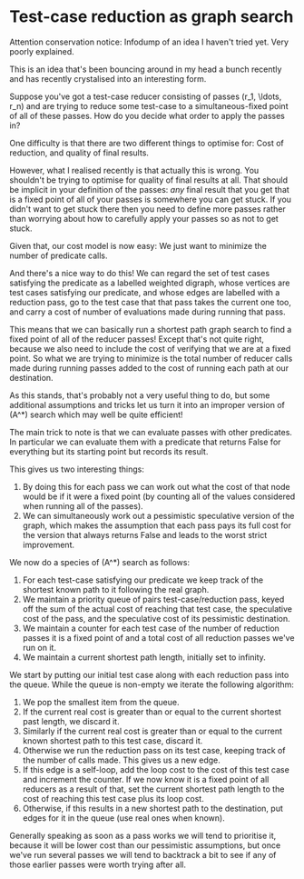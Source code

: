 # Test-case reduction as graph search

Attention conservation notice: Infodump of an idea I haven't tried yet. Very poorly explained.

This is an idea that's been bouncing around in my head a bunch recently and has recently crystalised into an interesting form.

Suppose you've got a test-case reducer consisting of passes \(r_1, \ldots, r_n\) and are trying to reduce some test-case to a simultaneous-fixed point of all of these passes.
How do you decide what order to apply the passes in?

One difficulty is that there are two different things to optimise for: Cost of reduction, and quality of final results.

However, what I realised recently is that actually this is wrong. You shouldn't be trying to optimise for quality of final results at all.
That should be implicit in your definition of the passes:
*any* final result that you get that is a fixed point of all of your passes is somewhere you can get stuck.
If you didn't want to get stuck there then you need to define more passes rather than worrying about how to carefully apply your passes so as not to get stuck.

Given that, our cost model is now easy: We just want to minimize the number of predicate calls.

And there's a nice way to do this! We can regard the set of test cases satisfying the predicate as a labelled weighted digraph,
whose vertices are test cases satisfying our predicate,
and whose edges are labelled with a reduction pass, go to the test case that that pass takes the current one too,
and carry a cost of number of evaluations made during running that pass.

This means that we can basically run a shortest path graph search to find a fixed point of all of the reducer passes!
Except that's not quite right, because we also need to include the cost of verifying that we are at a fixed point.
So what we are trying to minimize is the total number of reducer calls made during running passes added to the cost of running each path at our destination.

As this stands, that's probably not a very useful thing to do, but some additional assumptions and tricks let us turn it into an improper version of \(A^*\) search which may well be quite efficient!

The main trick to note is that we can evaluate passes with other predicates.
In particular we can evaluate them with a predicate that returns False for everything but its starting point but records its result.

This gives us two interesting things:

1. By doing this for each pass we can work out what the cost of that node would be if it were a fixed point (by counting all of the values considered when running all of the passes).
2. We can simultaneously work out a pessimistic speculative version of the graph, which makes the assumption that each pass pays its full cost for the version that always returns False and leads to the worst strict improvement.

We now do a species of \(A^*\) search as follows:

1. For each test-case satisfying our predicate we keep track of the shortest known path to it following the real graph.
2. We maintain a priority queue of pairs test-case/reduction pass, keyed off the sum of the actual cost of reaching that test case, the speculative cost of the pass, and the speculative cost of its pessimistic destination.
3. We maintain a counter for each test case of the number of reduction passes it is a fixed point of and a total cost of all reduction passes we've run on it.
4. We maintain a current shortest path length, initially set to infinity.

We start by putting our initial test case along with each reduction pass into the queue.
While the queue is non-empty we iterate the following algorithm:

1. We pop the smallest item from the queue.
2. If the current real cost is greater than or equal to the current shortest past length, we discard it.
3. Similarly if the current real cost is greater than or equal to the current known shortest path to this test case, discard it.
4. Otherwise we run the reduction pass on its test case, keeping track of the number of calls made. This gives us a new edge.
5. If this edge is a self-loop, add the loop cost to the cost of this test case and increment the counter. If we now know it is a fixed point of all reducers as a result of that, set the current shortest path length to the cost of reaching this test case plus its loop cost.
6. Otherwise, if this results in a new shortest path to the destination, put edges for it in the queue (use real ones when known).

Generally speaking as soon as a pass works we will tend to prioritise it, because it will be lower cost than our pessimistic assumptions,
but once we've run several passes we will tend to backtrack a bit to see if any of those earlier passes were worth trying after all.
